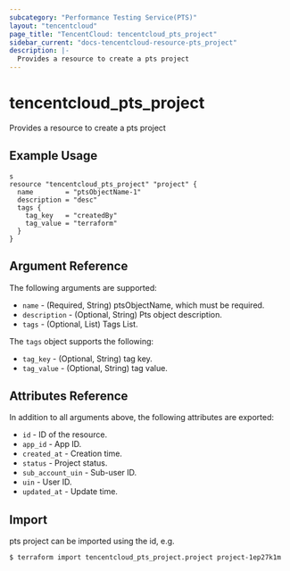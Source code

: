 ```yaml
---
subcategory: "Performance Testing Service(PTS)"
layout: "tencentcloud"
page_title: "TencentCloud: tencentcloud_pts_project"
sidebar_current: "docs-tencentcloud-resource-pts_project"
description: |-
  Provides a resource to create a pts project
---
```


# tencentcloud_pts_project

Provides a resource to create a pts project

## Example Usage

```hcl
s
resource "tencentcloud_pts_project" "project" {
  name        = "ptsObjectName-1"
  description = "desc"
  tags {
    tag_key   = "createdBy"
    tag_value = "terraform"
  }
}
```

## Argument Reference

The following arguments are supported:

* `name` - (Required, String) ptsObjectName, which must be required.
* `description` - (Optional, String) Pts object description.
* `tags` - (Optional, List) Tags List.

The `tags` object supports the following:

* `tag_key` - (Optional, String) tag key.
* `tag_value` - (Optional, String) tag value.

## Attributes Reference

In addition to all arguments above, the following attributes are exported:

* `id` - ID of the resource.
* `app_id` - App ID.
* `created_at` - Creation time.
* `status` - Project status.
* `sub_account_uin` - Sub-user ID.
* `uin` - User ID.
* `updated_at` - Update time.


## Import

pts project can be imported using the id, e.g.
```
$ terraform import tencentcloud_pts_project.project project-1ep27k1m
```

